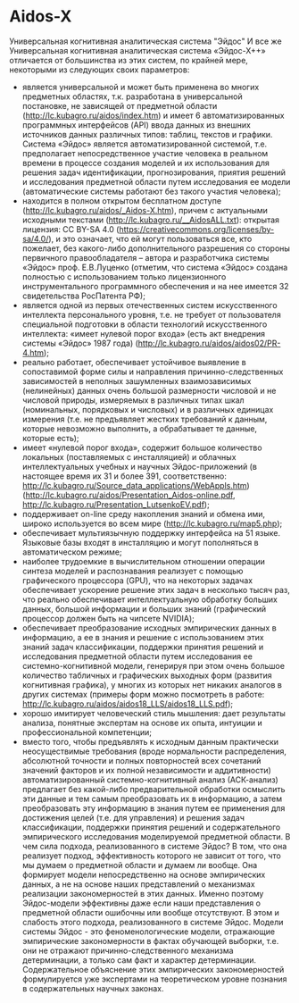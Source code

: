 # Aidos-X
Универсальная когнитивная аналитическая система "Эйдос"
И все же Универсальная когнитивная аналитическая система «Эйдос-Х++» отличается от большинства из этих систем, по крайней мере, некоторыми из следующих своих параметров:
- является универсальной и может быть применена во многих предметных областях, т.к. разработана в универсальной постановке, не зависящей от предметной области (http://lc.kubagro.ru/aidos/index.htm) и имеет 6 автоматизированных программных интерфейсов (API) ввода данных из внешних источников данных различных типов: таблиц, текстов и графики. Система «Эйдос» является автоматизированной системой, т.е. предполагает непосредственное участие человека в реальном времени в процессе создания моделей и их использования для решения задач идентификации, прогнозирования, приятия решений и исследования предметной области путем исследования ее модели (автоматические системы работают без такого участия человека);
- находится в полном открытом бесплатном доступе (http://lc.kubagro.ru/aidos/_Aidos-X.htm), причем с актуальными исходными текстами (http://lc.kubagro.ru/__AidosALL.txt): открытая лицензия: CC BY-SA 4.0 (https://creativecommons.org/licenses/by-sa/4.0/), и это означает, что ей могут пользоваться все, кто пожелает, без какого-либо дополнительного разрешения со стороны первичного правообладателя – автора и разработчика системы «Эйдос» проф. Е.В.Луценко (отметим, что система «Эйдос» создана полностью с использованием только лицензионного инструментального программного обеспечения и на нее имеется 32 свидетельства РосПатента РФ);
- является одной из первых отечественных систем искусственного интеллекта персонального уровня, т.е. не требует от пользователя специальной подготовки в области технологий искусственного интеллекта: «имеет нулевой порог входа» (есть акт внедрения системы «Эйдос» 1987 года) (http://lc.kubagro.ru/aidos/aidos02/PR-4.htm);
- реально работает, обеспечивает устойчивое выявление в сопоставимой форме силы и направления причинно-следственных зависимостей в неполных зашумленных взаимозависимых (нелинейных) данных очень большой размерности числовой и не числовой природы, измеряемых в различных типах шкал (номинальных, порядковых и числовых) и в различных единицах измерения (т.е. не предъявляет жестких требований к данным, которые невозможно выполнить, а обрабатывает те данные, которые есть);
- имеет «нулевой порог входа», содержит большое количество локальных (поставляемых с инсталляцией) и облачных интеллектуальных учебных и научных Эйдос-приложений (в настоящее время их 31 и более 391, соответственно: http://lc.kubagro.ru/Source_data_applications/WebAppls.htm) (http://lc.kubagro.ru/aidos/Presentation_Aidos-online.pdf, http://lc.kubagro.ru/Presentation_LutsenkoEV.pdf);
- поддерживает on-line среду накопления знаний и обмена ими, широко используется во всем мире (http://lc.kubagro.ru/map5.php);
- обеспечивает мультиязычную поддержку интерфейса на 51 языке. Языковые базы входят в инсталляцию и могут пополняться в автоматическом режиме;
- наиболее трудоемкие в вычислительном отношении операции синтеза моделей и распознавания реализует с помощью графического процессора (GPU), что на некоторых задачах обеспечивает ускорение решение этих задач в несколько тысяч раз, что реально обеспечивает интеллектуальную обработку больших данных, большой информации и больших знаний (графический процессор должен быть на чипсете NVIDIA);
- обеспечивает преобразование исходных эмпирических данных в информацию, а ее в знания и решение с использованием этих знаний задач классификации, поддержки принятия решений и исследования предметной области путем исследования ее системно-когнитивной модели, генерируя при этом очень большое количество табличных и графических выходных форм (развития когнитивная графика), у многих из которых нет никаких аналогов в других системах (примеры форм можно посмотреть в работе: http://lc.kubagro.ru/aidos/aidos18_LLS/aidos18_LLS.pdf);
- хорошо имитирует человеческий стиль мышления: дает результаты анализа, понятные экспертам на основе их опыта, интуиции и профессиональной компетенции;
- вместо того, чтобы предъявлять к исходным данным практически неосуществимые требования (вроде нормальности распределения, абсолютной точности и полных повторностей всех сочетаний значений факторов и их полной независимости и аддитивности) автоматизированный системно-когнитивный анализ (АСК-анализ) предлагает без какой-либо предварительной обработки осмыслить эти данные и тем самым преобразовать их в информацию, а затем преобразовать эту информацию в знания путем ее применения для достижения целей (т.е. для управления) и решения задач классификации, поддержки принятия решений и содержательного эмпирического исследования моделируемой предметной области.
В чем сила подхода, реализованного в системе Эйдос? В том, что она реализует подход, эффективность которого не зависит от того, что мы думаем о предметной области и думаем ли вообще. Она формирует модели непосредственно на основе эмпирических данных, а не на основе наших представлений о механизмах реализации закономерностей в этих данных. Именно поэтому Эйдос-модели эффективны даже если наши представления о предметной области ошибочны или вообще отсутствуют.
В этом и слабость этого подхода, реализованного в системе Эйдос. Модели системы Эйдос - это феноменологические модели, отражающие эмпирические закономерности в фактах обучающей выборки, т.е. они не отражают причинно-следственного механизма детерминации, а только сам факт и характер детерминации. Содержательное объяснение этих эмпирических закономерностей формулируется уже экспертами на теоретическом уровне познания в содержательных научных законах.
